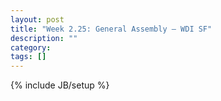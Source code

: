 ```yaml
---
layout: post
title: "Week 2.25: General Assembly – WDI SF"
description: ""
category: 
tags: []
---
```

{% include JB/setup %}
